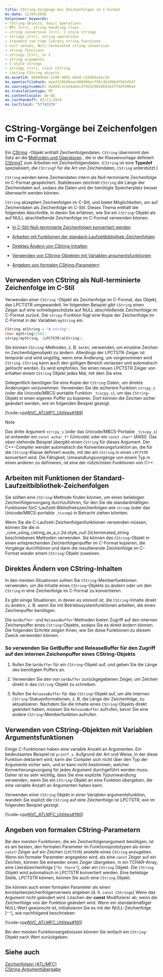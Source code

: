 ```yaml
---
title: CString-Vorgänge bei Zeichenfolgen im C-Format
ms.date: 11/04/2016
helpviewer_keywords:
- CString objects, basic operations
- MFC [C++], string handling class
- string conversion [C++], C-style strings
- strings [C++], string operations
- standard run-time library string functions
- null values, Null-terminated string conversion
- string functions
- strings [C++], in C
- string arguments
- C-style strings
- strings [C++], class CString
- casting CString objects
ms.assetid: 5048de8a-5298-4891-b8a0-c554b5a3ac1b
ms.openlocfilehash: eee23296d9aac40849dacf58c3b3d9bdf583d1df
ms.sourcegitcommit: dedd4c3cb28adec3793329018b9163ffddf890a4
ms.translationtype: MT
ms.contentlocale: de-DE
ms.lasthandoff: 03/11/2019
ms.locfileid: "57743276"
---
```

# <a name="cstring-operations-relating-to-c-style-strings"></a>CString-Vorgänge bei Zeichenfolgen im C-Format

Ein [CString](../atl-mfc-shared/using-cstring.md) -Objekt enthält Zeichenfolgendaten. `CString` übernimmt den Satz an die [Methoden und Operatoren](../atl-mfc-shared/reference/cstringt-class.md) , die in der Klassenvorlage definiert [CStringT](../atl-mfc-shared/reference/cstringt-class.md) zum Arbeiten mit Zeichenfolgendaten. (`CString` ist eine **Typedef** spezialisiert, die `CStringT` für die Art von Zeichendaten, `CString` unterstützt.)

`CString` werden keine Zeichendaten intern als Null-terminierte Zeichenfolge im C-Format gespeichert. Stattdessen zeichnet `CString` die Länge der Zeichendaten auf, sodass die Daten und der benötigte Speicherplatz besser überwacht werden können.

`CString` akzeptiert Zeichenfolgen im C-Stil, und bietet Möglichkeiten, um auf Zeichendaten als Zeichenfolge im C-Stil. Dieses Thema enthält die folgenden Abschnitte, in denen Sie erfahren, wie Sie ein `CString`-Objekt als auf NULL abschließende Zeichenfolge im C-Format verwenden können.

- [In C-Stil-Null-terminierte Zeichenfolgen konvertiert werden](#_core_using_cstring_as_a_c.2d.style_null.2d.terminated_string)

- [Arbeiten mit Funktionen der standard-Laufzeitbibliothek-Zeichenfolgen](#_core_working_with_standard_run.2d.time_library_string_functions)

- [Direktes Ändern von CString-Inhalten](#_core_modifying_cstring_contents_directly)

- [Verwenden von CString-Objekten mit Variablen argumentsfunktionen](#_core_using_cstring_objects_with_variable_argument_functions)

- [Angeben von formalen CString-Parametern](#_core_specifying_cstring_formal_parameters)

##  <a name="_core_using_cstring_as_a_c.2d.style_null.2d.terminated_string"></a> Verwenden von CString als Null-terminierte Zeichenfolge im C-Stil

Verwenden einer `CString` -Objekt als Zeichenfolge im C-Format, das Objekt, das LPCTSTR umgewandelt. Im folgenden Beispiel gibt `CString` einen Zeiger auf eine schreibgeschützte auf NULL abschließende Zeichenfolge im C-Format zurück. Die `strcpy`-Funktion fügt eine Kopie der Zeichenfolge im C-Format in der Variablen `myString` ein.

```cpp
CString aCString = "A string";
char myString[256];
strcpy(myString, (LPCTSTR)aCString);
```

Sie können `CString`-Methoden, z. B. `SetAt`, verwenden, um einzelne Zeichen im Zeichenfolgenobjekt zu ändern. Allerdings der LPCTSTR-Zeiger ist temporär und wird ungültig, wenn eine Änderung, um vorgenommen wird `CString`. 
  `CString` kann auch den gültigen Bereich verlassen und automatisch gelöscht werden. Es wird empfohlen, Sie einen neuen LPCTSTR Zeiger von erhalten einem `CString` Objekt jedes Mal, mit dem Sie eine.

Gelegentlich benötigen Sie eine Kopie der `CString`-Daten, um direkte Änderungen vorzunehmen. Verwenden Sie die sicherere Funktion `strcpy_s` (oder die Unicode/MBCS-portable Funktion `_tcscpy_s`), um das `CString`-Objekt in einen eigenen Puffer zu kopieren. Dort können die Zeichen sicher geändert werden, wie im folgenden Beispiel gezeigt.

[!code-cpp[NVC_ATLMFC_Utilities#189](../atl-mfc-shared/codesnippet/cpp/cstring-operations-relating-to-c-style-strings_1.cpp)]

> [!NOTE]
> Das dritte Argument `strcpy_s` (oder das Unicode/MBCS-Portable `_tcscpy_s`) ist entweder ein `const wchar_t*` (Unicode) oder ein `const char*` (ANSI). Das oben stehende Beispiel übergibt einen `CString` für dieses Argument. Der C++-Compiler wendet automatisch die Konvertierungsfunktion an, die für die `CString`-Klasse definiert wurde, mit der ein `CString` in einen `LPCTSTR` konvertiert wird. Die Fähigkeit, Umwandlungsvorgänge von einem Typ in einen anderen zu definieren, ist eine der nützlichsten Funktionen von C++.

##  <a name="_core_working_with_standard_run.2d.time_library_string_functions"></a> Arbeiten mit Funktionen der Standard-Laufzeitbibliothek-Zeichenfolgen

Sie sollten eine `CString`-Methode finden können, um einen beliebigen Zeichenfolgenvorgang durchzuführen, für den Sie die standardmäßigen Funktionen fürC-Laufzeit-Bibliothekszeichenfolgen wie `strcmp` (oder das Unicode/MBCS-portable `_tcscmp`) in Betracht ziehen könnten.

Wenn Sie die C-Laufzeit-Zeichenfolgenfunktionen verwenden müssen, können Sie die in _core_using_cstring_as_a_c.2d.style_null.2d.terminated_string beschriebenen Methoden verwenden. Sie können das `CString`-Objekt in einen entsprechenden Zeichenfolgenpuffer im C-Format kopieren, die Vorgänge durchführen und dann die resultierende Zeichenfolge im C-Format wieder einem `CString`-Objekt zuweisen.

##  <a name="_core_modifying_cstring_contents_directly"></a> Direktes Ändern von CString-Inhalten

In den meisten Situationen sollten Sie `CString`-Memberfunktionen verwenden, um die Inhalte eines `CString`-Objekts zu ändern oder um den `CString` in eine Zeichenfolge im C-Format zu konvertieren.

Es gibt einige Situationen, in denen es sinnvoll ist, die `CString`-Inhalte direkt zu ändern, z. B. wenn Sie mit Betriebssystemfunktionen arbeiten, die einen Zeichenpuffer benötigen.

Die `GetBuffer`- und `ReleaseBuffer`-Methoden bieten Zugriff auf den internen Zeichenpuffer eines `CString`-Objekts, sodass Sie es direkt ändern können. Die folgenden Schritte zeigen Ihnen, wie Sie diese Funktionen zu diesem Zweck verwenden können.

### <a name="to-use-getbuffer-and-releasebuffer-to-access-the-internal-character-buffer-of-a-cstring-object"></a>So verwenden Sie GetBuffer und ReleaseBuffer für den Zugriff auf den internen Zeichenpuffer eines CString-Objekts

1. Rufen Sie `GetBuffer` für ein `CString`-Objekt auf, und geben Sie die Länge des benötigten Puffers an.

1. Verwenden Sie den von `GetBuffer` zurückgegebenen Zeiger, um Zeichen direkt in das `CString`-Objekt zu schreiben.

1. Rufen Sie `ReleaseBuffer` für das `CString`-Objekt auf, um alle internen `CString`-Statusinformationen, z. B. die Länge der Zeichenfolge, zu aktualisieren. Nachdem Sie die Inhalte eines `CString`-Objekts direkt geändert haben, müssen Sie `ReleaseBuffer` aufrufen, bevor Sie eine andere `CString`-Memberfunktion aufrufen.

##  <a name="_core_using_cstring_objects_with_variable_argument_functions"></a> Verwenden von CString-Objekten mit Variablen Argumentsfunktionen

Einige C-Funktionen haben eine variable Anzahl an Argumenten. Ein bedeutsames Beispiel ist `printf_s`. Aufgrund der Art und Weise, in der diese Funktion deklariert wird, kann der Compiler sich nicht über den Typ der Argumente sicher sein, und er kann nicht bestimmen, welcher Konvertierungsvorgang für jedes Argument durchgeführt werden muss. Daher ist es sehr wichtig, dass Sie eine explizite Typumwandlung verwenden, wenn Sie ein `CString`-Objekt an eine Funktion übergeben, die eine variable Anzahl an Argumenten haben kann.

Verwenden einer `CString` Objekt in einer Variablen argumentsfunktion, wandeln Sie explizit die `CString` auf eine Zeichenfolge ist LPCTSTR, wie im folgenden Beispiel gezeigt.

[!code-cpp[NVC_ATLMFC_Utilities#190](../atl-mfc-shared/codesnippet/cpp/cstring-operations-relating-to-c-style-strings_2.cpp)]

##  <a name="_core_specifying_cstring_formal_parameters"></a> Angeben von formalen CString-Parametern

Bei den meisten Funktionen, die ein Zeichenfolgenargument benötigen, ist es am besten, den formalen Parameter im Funktionsprototypen als einen `const`-Zeiger auf ein Zeichen (`LPCTSTR`) anstelle eines `CString` anzugeben. Wenn ein formaler Parameter angegeben wird, als eine `const` Zeiger auf ein Zeichen, können Sie entweder einen Zeiger übergeben, in ein TCHAR-Array, eine Literalzeichenfolge [`"hi there"`], oder ein `CString` Objekt. Die `CString` Objekt wird automatisch in LPCTSTR konvertiert werden. Eine beliebige Stelle, LPCTSTR können, können Sie auch eine `CString` Objekt.

Sie können auch einen formalen Parameter als einen konstantenzeichenfolgenverweis angeben (d. h. `const CString&`) Wenn das Argument nicht geändert wird. Löschen der **const** Modifizierer ab, wenn die Zeichenfolge von der Funktion geändert wird. Wenn ein standardmäßiger NULL-Wert gewünscht ist, initialisieren Sie es mit der NULL-Zeichenfolge [`""`], wie nachfolgend beschrieben:

[!code-cpp[NVC_ATLMFC_Utilities#191](../atl-mfc-shared/codesnippet/cpp/cstring-operations-relating-to-c-style-strings_3.cpp)]

Bei den meisten Funktionsergebnissen können Sie einfach ein `CString`-Objekt nach Wert zurückgeben.

## <a name="see-also"></a>Siehe auch

[Zeichenfolgen (ATL/MFC)](../atl-mfc-shared/strings-atl-mfc.md)<br/>
[CString-Argumentübergabe](../atl-mfc-shared/cstring-argument-passing.md)
